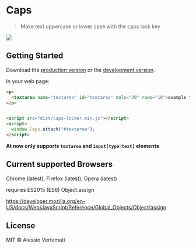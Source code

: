 # Caps

> Make text uppercase or lower case with the caps lock key


![](http://img-9gag-fun.9cache.com/photo/anK7qQb_700b.jpg)

## Getting Started

Download the [production version][min] or the [development version][max].

[min]: https://raw.githubusercontent.com/avvertix/jquery-caps-locker/master/dist/jquery.caps-locker.min.js
[max]: https://raw.githubusercontent.com/avvertix/jquery-caps-locker/master/dist/jquery.caps-locker.js

In your web page:

```html
<p>
  <textarea name="textarea" id="textarea" cols="30" rows="10">example text</textarea>
</p>


<script src="dist/caps-locker.min.js"></script>
<script>
  window.Caps.attach("#textarea");
</script>
```

**At now only supports `textarea` and `input[type=text]` elements**



## Current supported Browsers

Chrome (latest), Firefox (latest), Opera (latest)

requires ES2015 (ES6) Object.assign

https://developer.mozilla.org/en-US/docs/Web/JavaScript/Reference/Global_Objects/Object/assign


## License

MIT © Alessio Vertemati
